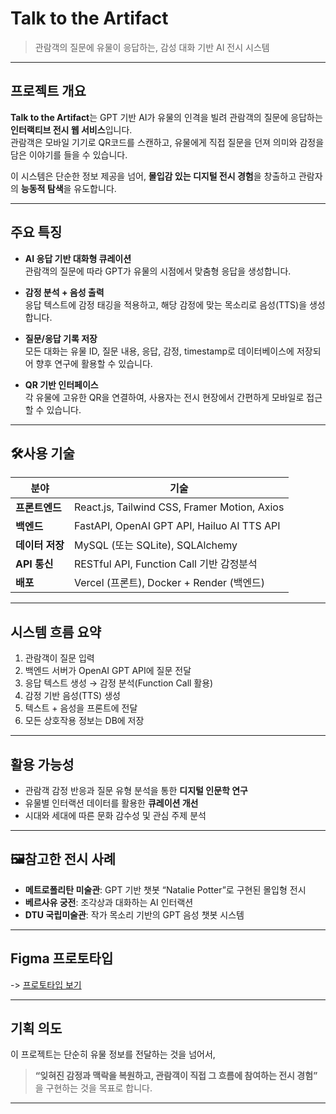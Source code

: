 # Talk to the Artifact

> 관람객의 질문에 유물이 응답하는, 감성 대화 기반 AI 전시 시스템

---

## 프로젝트 개요

**Talk to the Artifact**는 GPT 기반 AI가 유물의 인격을 빌려 관람객의 질문에 응답하는 **인터랙티브 전시 웹 서비스**입니다.  
관람객은 모바일 기기로 QR코드를 스캔하고, 유물에게 직접 질문을 던져 의미와 감정을 담은 이야기를 들을 수 있습니다.

이 시스템은 단순한 정보 제공을 넘어, **몰입감 있는 디지털 전시 경험**을 창출하고 관람자의 **능동적 탐색**을 유도합니다.

---

## 주요 특징

- **AI 응답 기반 대화형 큐레이션**  
  관람객의 질문에 따라 GPT가 유물의 시점에서 맞춤형 응답을 생성합니다.

- **감정 분석 + 음성 출력**  
  응답 텍스트에 감정 태깅을 적용하고, 해당 감정에 맞는 목소리로 음성(TTS)을 생성합니다.

- **질문/응답 기록 저장**  
  모든 대화는 유물 ID, 질문 내용, 응답, 감정, timestamp로 데이터베이스에 저장되어 향후 연구에 활용할 수 있습니다.

- **QR 기반 인터페이스**  
  각 유물에 고유한 QR을 연결하여, 사용자는 전시 현장에서 간편하게 모바일로 접근할 수 있습니다.

---

## 🛠사용 기술

| 분야 | 기술 |
|------|------|
| **프론트엔드** | React.js, Tailwind CSS, Framer Motion, Axios |
| **백엔드** | FastAPI, OpenAI GPT API, Hailuo AI TTS API |
| **데이터 저장** | MySQL (또는 SQLite), SQLAlchemy |
| **API 통신** | RESTful API, Function Call 기반 감정분석 |
| **배포** | Vercel (프론트), Docker + Render (백엔드) |

---

## 시스템 흐름 요약

1. 관람객이 질문 입력
2. 백엔드 서버가 OpenAI GPT API에 질문 전달
3. 응답 텍스트 생성 → 감정 분석(Function Call 활용)
4. 감정 기반 음성(TTS) 생성
5. 텍스트 + 음성을 프론트에 전달
6. 모든 상호작용 정보는 DB에 저장

---

## 활용 가능성

- 관람객 감정 반응과 질문 유형 분석을 통한 **디지털 인문학 연구**
- 유물별 인터랙션 데이터를 활용한 **큐레이션 개선**
- 시대와 세대에 따른 문화 감수성 및 관심 주제 분석

---

## 🖼참고한 전시 사례

- **메트로폴리탄 미술관**: GPT 기반 챗봇 “Natalie Potter”로 구현된 몰입형 전시
- **베르사유 궁전**: 조각상과 대화하는 AI 인터랙션
- **DTU 국립미술관**: 작가 목소리 기반의 GPT 음성 챗봇 시스템

---

## Figma 프로토타입

-> [프로토타입 보기](https://www.figma.com/proto/Bs7knTv7A4GTSp9Z8zL0ga/talk-to-the-artifact?node-id=0-1&t=xEW5AEIrNEANMNP6-1)

---

## 기획 의도

이 프로젝트는 단순히 유물 정보를 전달하는 것을 넘어서,  
> **“잊혀진 감정과 맥락을 복원하고, 관람객이 직접 그 흐름에 참여하는 전시 경험”**  
을 구현하는 것을 목표로 합니다.

---
